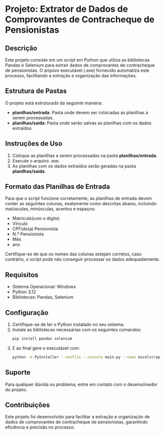 # Projeto: Extrator de Dados de Comprovantes de Contracheque de Pensionistas

## Descrição

Este projeto consiste em um script em Python que utiliza as bibliotecas Pandas e Selenium para extrair dados de comprovantes de contracheque de pensionistas. O arquivo executável (.exe) fornecido automatiza este processo, facilitando a extração e organização das informações.

## Estrutura de Pastas

O projeto está estruturado da seguinte maneira:

- **planilhas/entrada**: Pasta onde devem ser colocadas as planilhas a serem processadas.
- **planilhas/saida**: Pasta onde serão salvas as planilhas com os dados extraídos.

## Instruções de Uso

1. Coloque as planilhas a serem processadas na pasta **planilhas/entrada**.
2. Execute o arquivo .exe.
3. As planilhas com os dados extraídos serão geradas na pasta **planilhas/saida**.

## Formato das Planilhas de Entrada

Para que o script funcione corretamente, as planilhas de entrada devem conter as seguintes colunas, exatamente como descritas abaixo, incluindo maiúsculas, minúsculas, acentos e espaços:

- Matrícula(com o dígito)
- Vínculo
- CPF(do(a) Pensionista
- N.º Pensionista
- Mês
- ano

Certifique-se de que os nomes das colunas estejam corretos, caso contrário, o script pode não conseguir processar os dados adequadamente.

## Requisitos

- Sistema Operacional: Windows
- Python 3.12
- Bibliotecas: Pandas, Selenium

## Configuração

1. Certifique-se de ter o Python instalado no seu sistema.
2. Instale as bibliotecas necessárias com os seguintes comandos:
   ```sh
   pip install pandas selenium
   ```
3. E ao final gere o executável com:
	```sh
	python -m PyInstaller --onefile --console main.py --name excelscraper
	```

## Suporte

Para qualquer dúvida ou problema, entre em contato com o desenvolvedor do projeto.

## Contribuições

Este projeto foi desenvolvido para facilitar a extração e organização de dados de comprovantes de contracheque de pensionistas, garantindo eficiência e precisão no processo.